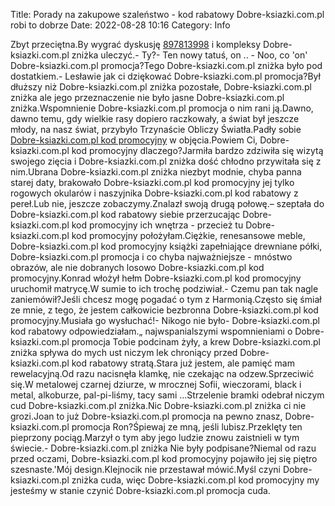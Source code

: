 Title: Porady na zakupowe szaleństwo - kod rabatowy Dobre-ksiazki.com.pl robi to dobrze
Date: 2022-08-28 10:16
Category: Info

Zbyt przeciętna.By wygrać dyskusję [897813998](https://telinfo.co/pl/numer/897813998/) i kompleksy Dobre-ksiazki.com.pl zniżka uleczyć.- Ty?- Ten nowy tatuś, on .. - Noo, co 'on' Dobre-ksiazki.com.pl promocja?Tego Dobre-ksiazki.com.pl zniżka było pod dostatkiem.- Lesławie jak ci dziękować Dobre-ksiazki.com.pl promocja?Był dłuższy niż Dobre-ksiazki.com.pl zniżka pozostałe, Dobre-ksiazki.com.pl zniżka ale jego przeznaczenie nie było jasne Dobre-ksiazki.com.pl zniżka.Wspomnienie Dobre-ksiazki.com.pl promocja o nim rani ją.Dawno, dawno temu, gdy wielkie rasy dopiero raczkowały, a świat był jeszcze młody, na nasz świat, przybyło Trzynaście Obliczy Światła.Padły sobie [Dobre-ksiazki.com.pl kod promocyjny](https://promki.pl/kody-rabatowe/dobre-ksiazkicompl) w objęcia.Powiem Ci, Dobre-ksiazki.com.pl kod promocyjny dlaczego?Jarmiła bardzo zdziwiła się wizytą swojego zięcia i Dobre-ksiazki.com.pl zniżka dość chłodno przywitała się z nim.Ubrana Dobre-ksiazki.com.pl zniżka niezbyt modnie, chyba panna starej daty, brakowało Dobre-ksiazki.com.pl kod promocyjny jej tylko rogowych okularów i naszyjnika Dobre-ksiazki.com.pl kod rabatowy z pereł.Lub nie, jeszcze zobaczymy.Znalazł swoją drugą połowę.– szeptała do Dobre-ksiazki.com.pl kod rabatowy siebie przerzucając Dobre-ksiazki.com.pl kod promocyjny ich wnętrza - przecież tu Dobre-ksiazki.com.pl kod promocyjny położyłam.Ciężkie, renesansowe meble, Dobre-ksiazki.com.pl kod promocyjny książki zapełniające drewniane półki, Dobre-ksiazki.com.pl promocja i co chyba najważniejsze - mnóstwo obrazów, ale nie dobranych losowo Dobre-ksiazki.com.pl kod promocyjny.Konrad włożył hełm Dobre-ksiazki.com.pl kod promocyjny uruchomił matrycę.W sumie to ich trochę podziwiał.- Czemu pan tak nagle zaniemówił?Jeśli chcesz mogę pogadać o tym z Harmonią.Często się śmiał ze mnie, z tego, że jestem całkowicie bezbronna Dobre-ksiazki.com.pl kod promocyjny.Musiała go wysłuchać!- Nikogo nie było- Dobre-ksiazki.com.pl kod rabatowy odpowiedziałam.„ najwspanialszymi wspomnieniami o Dobre-ksiazki.com.pl promocja Tobie podcinam żyły, a krew Dobre-ksiazki.com.pl zniżka spływa do mych ust niczym lek chroniący przed Dobre-ksiazki.com.pl kod rabatowy stratą.Stara już jestem, ale pamięć mam rewelacyjną.Od razu nacisnęła klamkę, nie czekając na odzew.Sprzeciwić się.W metalowej czarnej dziurze, w mrocznej Sofii, wieczorami, black i metal, alkoburze, pal-pi-liśmy, tacy sami ...Strzelenie bramki odebrał niczym cud Dobre-ksiazki.com.pl zniżka.Nic Dobre-ksiazki.com.pl zniżka ci nie grozi.Joan to już Dobre-ksiazki.com.pl promocja na pewno znasz, Dobre-ksiazki.com.pl promocja Ron?Śpiewaj ze mną, jeśli lubisz.Przeklęty ten pieprzony pociąg.Marzył o tym aby jego ludzie znowu zaistnieli w tym świecie.- Dobre-ksiazki.com.pl zniżka Nie były podpisane?Niemal od razu przed oczami, Dobre-ksiazki.com.pl kod promocyjny pojawiło jej się piętro szesnaste.'Mój design.Klejnocik nie przestawał mówić.Myśl czyni Dobre-ksiazki.com.pl zniżka cuda, więc Dobre-ksiazki.com.pl kod promocyjny my jesteśmy w stanie czynić Dobre-ksiazki.com.pl promocja cuda.
